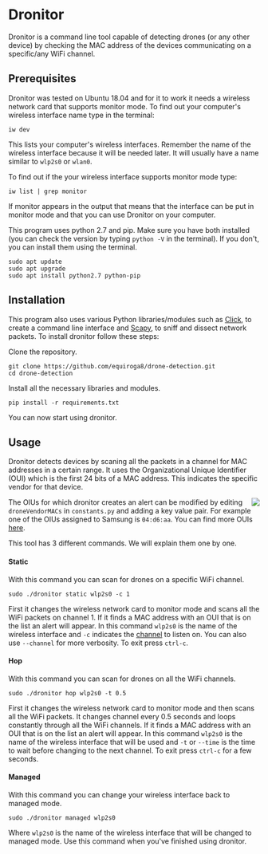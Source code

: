 # Dronitor

Dronitor is a command line tool capable of detecting drones (or any other device) by checking the MAC address of the devices communicating on a specific/any WiFi channel.

## Prerequisites

Dronitor was tested on Ubuntu 18.04  and for it to work it needs a wireless network card that supports monitor mode. To find out your computer's wireless interface name type in the terminal:

```
iw dev
```

This lists your computer's wireless interfaces. Remember the name of the wireless interface because it will be needed later. It will usually have a name similar to `wlp2s0` or `wlan0`.

To find out if the your wireless interface supports monitor mode type:

```
iw list | grep monitor
```

If monitor appears in the output that means that the interface can be put in monitor mode and that you can use Dronitor on your computer. 

This program uses python 2.7 and pip. Make sure you have both installed (you can check the version by typing `python -V` in the terminal). If you don't, you can install them using the terminal.
```
sudo apt update
sudo apt upgrade
sudo apt install python2.7 python-pip
```
## Installation

This program also uses various Python libraries/modules such as [Click](https://click.palletsprojects.com/en/7.x/), to create a command line interface and [Scapy](https://scapy.readthedocs.io/en/latest/introduction.html), to sniff and dissect network packets. To install dronitor follow these steps:

Clone the repository.
```
git clone https://github.com/equiroga8/drone-detection.git
cd drone-detection
```
Install all the necessary libraries and modules.

```
pip install -r requirements.txt
```

You can now start using dronitor.


## Usage

Dronitor detects devices by scaning all the packets in a channel for MAC addresses in a certain range. It uses the Organizational Unique Identifier (OUI) which is the first 24 bits of a MAC address. This indicates the specific vendor for that device. 

<img src="https://aacable.files.wordpress.com/2018/02/mac-address.gif?w=435&h=196" align="right">

The OIUs for which dronitor creates an alert can be modified by editing `droneVendorMACs` in `constants.py` and adding a key value pair. For example one of the OIUs assigned to Samsung is `04:d6:aa`. You can find more OUIs [here](https://mac-oui.com/). 

This tool has 3 different commands. We will explain them one by one. 

#### Static
With this command you can scan for drones on a specific WiFi channel. 
```
sudo ./dronitor static wlp2s0 -c 1
```
First it changes the wireless network card to monitor mode and scans all the WiFi packets on channel 1. If it finds a MAC address with an OUI that is on the list an alert will appear. In this command `wlp2s0` is the name of the wireless interface and `-c` indicates the [channel](https://www.electronics-notes.com/articles/connectivity/wifi-ieee-802-11/channels-frequencies-bands-bandwidth.php) to listen on. You can also use `--channel` for more verbosity. To exit press `ctrl-c`.

#### Hop
With this command you can scan for drones on all the WiFi channels.
```
sudo ./dronitor hop wlp2s0 -t 0.5
```
First it changes the wireless network card to monitor mode and then scans all the WiFi packets. It changes channel every 0.5 seconds and loops constantly through all the WiFi channels. If it finds a MAC address with an OUI that is on the list an alert will appear. In this command `wlp2s0` is the name of the wireless interface that will be used and `-t` or `--time` is the time to wait before changing to the next channel. To exit press `ctrl-c` for a few seconds.

#### Managed

With this command you can change your wireless interface back to managed mode. 
```
sudo ./dronitor managed wlp2s0
```
Where `wlp2s0` is the name of the wireless interface that will be changed to managed mode. Use this command when you've finished using dronitor.